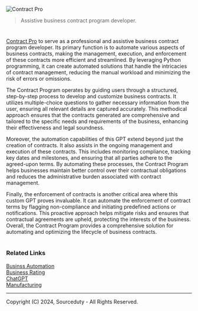 ![Contract Pro](https://github.com/user-attachments/assets/24d79406-77f8-4994-b96e-00aef579bf6a)

> Assistive business contract program developer.

#

[Contract Pro](https://chatgpt.com/g/g-4R7U89xNb-contract-program) to serve as a professional and assistive business contract program developer. Its primary function is to automate various aspects of business contracts, making the management, execution, and enforcement of these contracts more efficient and streamlined. By leveraging Python programming, it can create automated solutions that handle the intricacies of contract management, reducing the manual workload and minimizing the risk of errors or omissions.

The Contract Program operates by guiding users through a structured, step-by-step process to develop and customize business contracts. It utilizes multiple-choice questions to gather necessary information from the user, ensuring all relevant details are captured accurately. This methodical approach ensures that the contracts generated are comprehensive and tailored to the specific needs and requirements of the business, enhancing their effectiveness and legal soundness.

Moreover, the automation capabilities of this GPT extend beyond just the creation of contracts. It also assists in the ongoing management and execution of these contracts. This includes monitoring compliance, tracking key dates and milestones, and ensuring that all parties adhere to the agreed-upon terms. By automating these processes, the Contract Program helps businesses maintain better control over their contractual obligations and reduces the administrative burden associated with contract management.

Finally, the enforcement of contracts is another critical area where this custom GPT proves invaluable. It can automate the enforcement of contract terms by flagging non-compliance and initiating predefined actions or notifications. This proactive approach helps mitigate risks and ensures that contractual agreements are upheld, protecting the interests of the business. Overall, the Contract Program provides a comprehensive solution for automating and optimizing the lifecycle of business contracts.

#
### Related Links

[Businss Automation](https://github.com/sourceduty/Business_Automation)
<br>
[Business Rating](https://github.com/sourceduty/Business_Rating)
<br>
[ChatGPT](https://github.com/sourceduty/ChatGPT)
<br>
[Manufacturing](https://github.com/sourceduty/Manufacturing)

***
Copyright (C) 2024, Sourceduty - All Rights Reserved.
